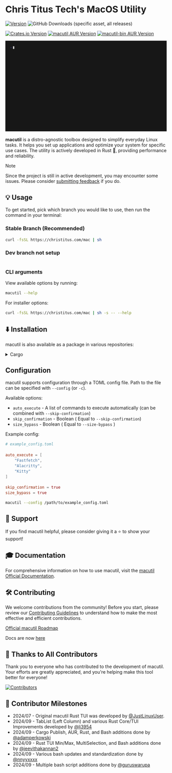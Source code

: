 # Chris Titus Tech's MacOS Utility

[![Version](https://img.shields.io/github/v/release/ChrisTitusTech/macutil?color=%230567ff&label=Latest%20Release&style=for-the-badge)](https://github.com/ChrisTitusTech/macutil/releases/latest)
![GitHub Downloads (specific asset, all releases)](https://img.shields.io/github/downloads/ChrisTitusTech/macutil/macutil?label=Total%20Downloads&style=for-the-badge)

<!-- TODO: crates.io package here + <br> -->
[![Crates.io Version](https://img.shields.io/crates/v/macutil_tui?style=for-the-badge&color=%23af3a03)](https://crates.io/crates/macutil_tui) [![macutil AUR Version](https://img.shields.io/aur/version/macutil?style=for-the-badge&label=%5BAUR%5D%20macutil&color=%23230567ff)](https://aur.archlinux.org/packages/macutil) [![macutil-bin AUR Version](https://img.shields.io/aur/version/macutil-bin?style=for-the-badge&label=%5BAUR%5D%20macutil-bin&color=%23230567ff)](https://aur.archlinux.org/packages/macutil-bin)

![Preview](/.github/preview.gif)

**macutil** is a distro-agnostic toolbox designed to simplify everyday Linux tasks. It helps you set up applications and optimize your system for specific use cases. The utility is actively developed in Rust 🦀, providing performance and reliability.

> [!NOTE]
> Since the project is still in active development, you may encounter some issues. Please consider [submitting feedback](https://github.com/ChrisTitusTech/macutil/issues) if you do.

## 💡 Usage
To get started, pick which branch you would like to use, then run the command in your terminal:
### Stable Branch (Recommended)
```bash
curl -fsSL https://christitus.com/mac | sh
```
### Dev branch not setup
```bash

```

### CLI arguments

View available options by running:

```bash
macutil --help
```

For installer options:

```bash
curl -fsSL https://christitus.com/mac | sh -s -- --help
```

## ⬇️ Installation

macutil is also available as a package in various repositories:

<details>
  <summary>Cargo</summary>

macutil can be installed via [Cargo](https://doc.rust-lang.org/cargo) with:

```bash
cargo install macutil_tui
```

Note that crates installed using `cargo install` require manual updating with `cargo install --force` (update functionality is [included in macutil](https://christitustech.github.io/macutil/userguide/#applications-setup))

</details>

## Configuration

macutil supports configuration through a TOML config file. Path to the file can be specified with `--config` (or `-c`).

Available options:
- `auto_execute` - A list of commands to execute automatically (can be combined with `--skip-confirmation`)
- `skip_confirmation` - Boolean ( Equal to `--skip-confirmation`)
- `size_bypass` - Boolean ( Equal to `--size-bypass` )

Example config:
```toml
# example_config.toml

auto_execute = [
    "Fastfetch",
    "Alacritty",
    "Kitty"
]

skip_confirmation = true
size_bypass = true
```

```bash
macutil --config /path/to/example_config.toml
```

## 💖 Support

If you find macutil helpful, please consider giving it a ⭐️ to show your support!

## 🎓 Documentation

For comprehensive information on how to use macutil, visit the [macutil Official Documentation](https://chris-titus-docs.github.io/macutil-docs/).

## 🛠 Contributing

We welcome contributions from the community! Before you start, please review our [Contributing Guidelines](.github/CONTRIBUTING.md) to understand how to make the most effective and efficient contributions.

[Official macutil Roadmap](https://chris-titus-docs.github.io/macutil-docs/roadmap/)

Docs are now [here](https://github.com/Chris-Titus-Docs/macutil-docs)

## 🏅 Thanks to All Contributors

Thank you to everyone who has contributed to the development of macutil. Your efforts are greatly appreciated, and you're helping make this tool better for everyone!

[![Contributors](https://contrib.rocks/image?repo=ChrisTitusTech/macutil)](https://github.com/ChrisTitusTech/macutil/graphs/contributors)

## 📜 Contributor Milestones

- 2024/07 - Original macutil Rust TUI was developed by [@JustLinuxUser](https://github.com/JustLinuxUser).
- 2024/09 - TabList (Left Column) and various Rust Core/TUI Improvements developed by [@lj3954](https://github.com/lj3954)
- 2024/09 - Cargo Publish, AUR, Rust, and Bash additions done by [@adamperkowski](https://github.com/adamperkowski)
- 2024/09 - Rust TUI Min/Max, MultiSelection, and Bash additions done by [@jeevithakannan2](https://github.com/jeevithakannan2)
- 2024/09 - Various bash updates and standardization done by [@nnyyxxxx](https://github.com/nnyyxxxx)
- 2024/09 - Multiple bash script additions done by [@guruswarupa](https://github.com/guruswarupa)

